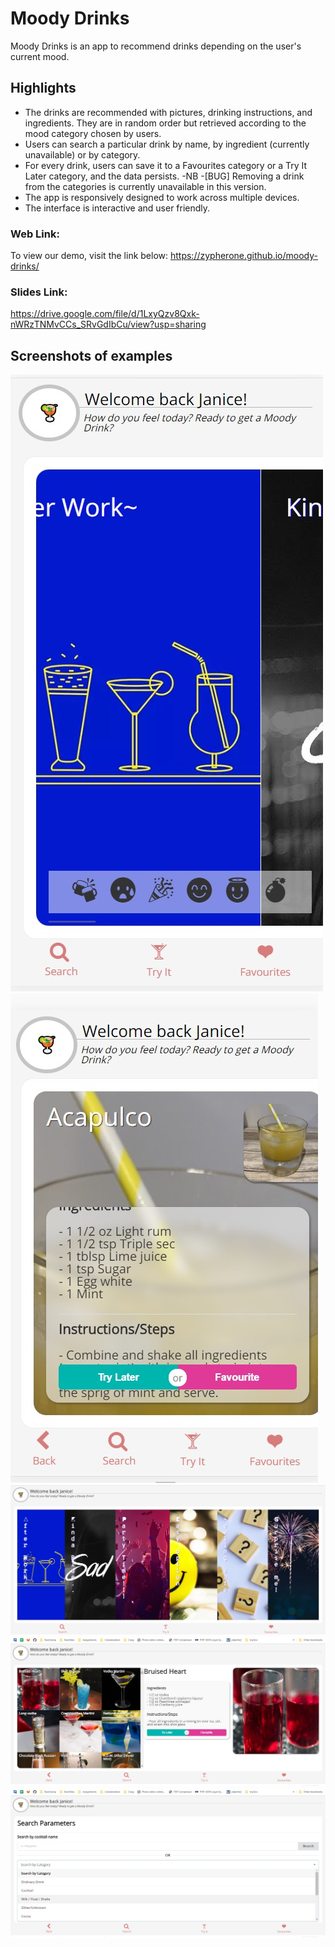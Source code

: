 # Moody Drinks

Moody Drinks is an app to recommend drinks depending on the user's current mood. 

## Highlights

- The drinks are recommended with pictures, drinking instructions, and ingredients. They are in random order but retrieved according to the mood category chosen by users.
- Users can search a particular drink by name, by ingredient (currently unavailable) or by category.
- For every drink, users can save it to a Favourites category or a Try It Later category, and the data persists.
  -NB -[BUG] Removing a drink from the categories is currently unavailable in this version.
- The app is responsively designed to work across multiple devices.
- The interface is interactive and user friendly. 

### Web Link:

To view our demo, visit the link below:
https://zypherone.github.io/moody-drinks/

### Slides Link:

https://drive.google.com/file/d/1LxyQzv8Qxk-nWRzTNMvCCs_SRvGdIbCu/view?usp=sharing


## Screenshots of examples

![Screenshot](screenshots/mobile-landing.jpg "Screenshot")
![Screenshot](screenshots/mobile-results.jpg "Screenshot")
![Screenshot](screenshots/desktop-landing.jpg "Screenshot")
![Screenshot](screenshots/desktop-mood.jpg "Screenshot")
![Screenshot](screenshots/desktop-search.jpg "Screenshot")


